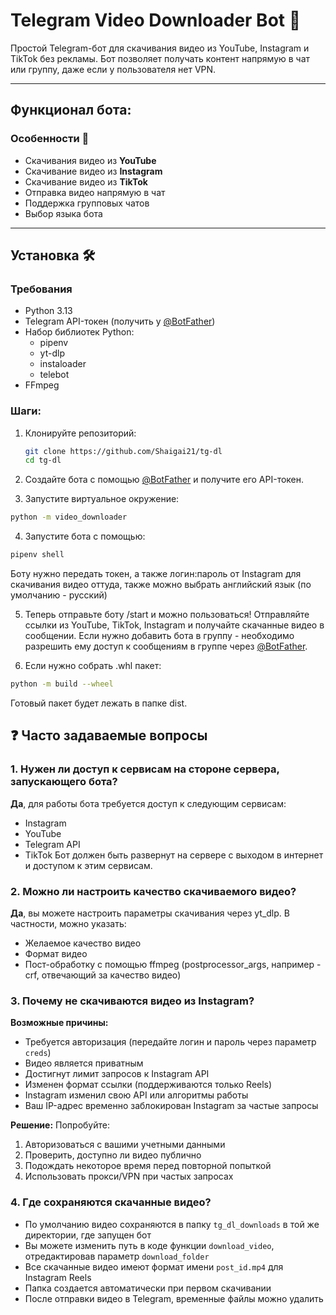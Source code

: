 # Telegram Video Downloader Bot 🤖

Простой Telegram-бот для скачивания видео из YouTube, Instagram и TikTok без рекламы.
Бот позволяет получать контент напрямую в чат или группу, даже если у пользователя нет VPN.

---
## Функционал бота:
### Особенности 🚀

- Скачивания видео из **YouTube**
- Скачивание видео из **Instagram**
- Скачивание видео из **TikTok**
- Отправка видео напрямую в чат
- Поддержка групповых чатов
- Выбор языка бота

---

## Установка 🛠️

### Требования
- Python 3.13
- Telegram API-токен (получить у [@BotFather](https://t.me/BotFather))
- Набор библиотек Python:
    - pipenv
    - yt-dlp
    - instaloader
    - telebot
- FFmpeg
    

### Шаги:
1. Клонируйте репозиторий:
   ```bash
   git clone https://github.com/Shaigai21/tg-dl
   cd tg-dl
   ```

2. Создайте бота с помощью [@BotFather](https://t.me/BotFather) и получите его API-токен.

3. Запустите виртуальное окружение:
```bash 
python -m video_downloader
``` 

4. Запустите бота с помощью:
```bash 
pipenv shell
```
Боту нужно передать токен, а также логин:пароль от Instagram для скачивания видео оттуда, также можно выбрать английский язык (по умолчанию - русский)

5. Теперь отправьте боту /start и можно пользоваться! Отправляйте ссылки из YouTube, TikTok, Instagram и получайте скачанные видео в сообщении.
Если нужно добавить бота в группу - необходимо разрешить ему доступ к сообщениям в группе через [@BotFather](https://t.me/BotFather).

6. Если нужно собрать .whl пакет:
```bash 
python -m build --wheel
``` 
Готовый пакет будет лежать в папке dist.

## ❓ Часто задаваемые вопросы

### 1. Нужен ли доступ к сервисам на стороне сервера, запускающего бота?
**Да**, для работы бота требуется доступ к следующим сервисам:
- Instagram
- YouTube
- Telegram API
- TikTok
Бот должен быть развернут на сервере с выходом в интернет и доступом к этим сервисам.

### 2. Можно ли настроить качество скачиваемого видео?
**Да**, вы можете настроить параметры скачивания через yt_dlp. В частности, можно указать:
- Желаемое качество видео
- Формат видео
- Пост-обработку с помощью ffmpeg (postprocessor_args, например -crf, отвечающий за качество видео)

### 3. Почему не скачиваются видео из Instagram?

**Возможные причины:**

- Требуется авторизация (передайте логин и пароль через параметр `creds`)
- Видео является приватным
- Достигнут лимит запросов к Instagram API
- Изменен формат ссылки (поддерживаются только Reels)
- Instagram изменил свою API или алгоритмы работы
- Ваш IP-адрес временно заблокирован Instagram за частые запросы

**Решение:** Попробуйте:

1. Авторизоваться с вашими учетными данными
2. Проверить, доступно ли видео публично
3. Подождать некоторое время перед повторной попыткой
4. Использовать прокси/VPN при частых запросах

### 4. Где сохраняются скачанные видео?

- По умолчанию видео сохраняются в папку `tg_dl_downloads` в той же директории, где запущен бот
- Вы можете изменить путь в коде функции `download_video`, отредактировав параметр `download_folder`
- Все скачанные видео имеют формат имени `post_id.mp4` для Instagram Reels
- Папка создается автоматически при первом скачивании
- После отправки видео в Telegram, временные файлы можно удалить